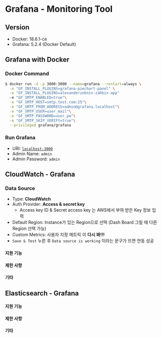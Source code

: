 # Grafana - Monitoring Tool

## Version
- Docker: 18.6.1-ce
- Grafana: 5.2.4 (Docker Default)

## Grafana with Docker
### Docker Command
```bash
$ docker run -d -p 3000:3000 --name=grafana --restart=always \
  -e "GF_INSTALL_PLUGINS=grafana-piechart-panel" \
  -e "GF_INSTALL_PLUGINS=alexanderzobnin-zabbix-app"
  -e "GF_SMTP_ENABLED=true"\
  -e "GF_SMTP_HOST=smtp.test.com:25"\
  -e "GF_SMTP_FROM_ADDRESS=admin@grafana.localhost"\
  -e "GF_SMTP_USER=user_mail"\
  -e "GF_SMTP_PASSWORD=user_pw"\
  -e "GF_SMTP_SKIP_VERIFY=true"\
  --privileged grafana/grafana
```

### Run Grafana
- URI: [`localhost:3000`](http://localhost:3005)
- Admin Name: `admin`
- Admin Password: `admin`


## CloudWatch - Grafana
### Data Source
- Type: **CloudWatch**
- Auth Provider: **Access & secret key**
  * Access key ID & Secret access key 는 AWS에서 부여 받은 Key 정보 입력
- Default Region: Instance가 있는 Region으로 선택 (Dash Board 그릴 때 다른 Region 선택 가능)
- Custom Metrics: 사용자 지정 메트릭 이 **다시 봐!!!**
- `Save & Test` 누른 후 `Data source is working` 이라는 문구가 뜨면 연동 성공

#### 지원 기능
#### 제한 사항
#### 기타

## Elasticsearch - Grafana
#### 지원 기능
#### 제한 사항
#### 기타
